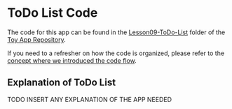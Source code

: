 
# ToDo List Code
The code for this app can be found in the [Lesson09-ToDo-List](https://github.com/udacity/ud851-Exercises/tree/student/Lesson09-ToDo-List/) folder of the [Toy App Repository](https://github.com/udacity/ud851-Exercises).

If you need to a refresher on how the code is organized, please refer to the [concept where we introduced the code flow](https://classroom.udacity.com/courses/ud851/lessons/93affc67-3f0b-4f9b-b3a4-a7a26f241a86/concepts/115d08bb-f114-46fa-b693-5c6ce1445c07).

## Explanation of ToDo List
TODO INSERT ANY EXPLANATION OF THE APP NEEDED
 